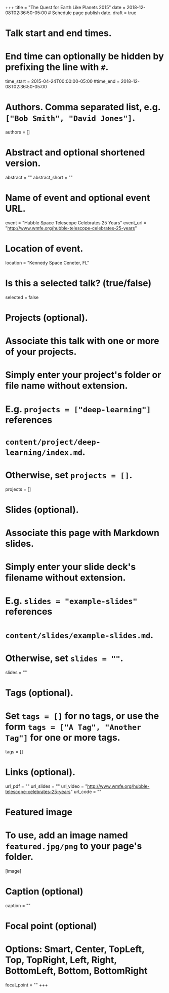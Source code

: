 +++
title = "The Quest for Earth Like Planets 2015"
date = 2018-12-08T02:36:50-05:00  # Schedule page publish date.
draft = true

# Talk start and end times.
#   End time can optionally be hidden by prefixing the line with `#`.
time_start = 2015-04-24T00:00:00-05:00
#time_end = 2018-12-08T02:36:50-05:00

# Authors. Comma separated list, e.g. `["Bob Smith", "David Jones"]`.
authors = []

# Abstract and optional shortened version.
abstract = ""
abstract_short = ""

# Name of event and optional event URL.
event = "Hubble Space Telescope Celebrates 25 Years"
event_url = "http://www.wmfe.org/hubble-telescope-celebrates-25-years"

# Location of event.
location = "Kennedy Space Ceneter, FL"

# Is this a selected talk? (true/false)
selected = false

# Projects (optional).
#   Associate this talk with one or more of your projects.
#   Simply enter your project's folder or file name without extension.
#   E.g. `projects = ["deep-learning"]` references 
#   `content/project/deep-learning/index.md`.
#   Otherwise, set `projects = []`.
projects = []

# Slides (optional).
#   Associate this page with Markdown slides.
#   Simply enter your slide deck's filename without extension.
#   E.g. `slides = "example-slides"` references 
#   `content/slides/example-slides.md`.
#   Otherwise, set `slides = ""`.
slides = ""

# Tags (optional).
#   Set `tags = []` for no tags, or use the form `tags = ["A Tag", "Another Tag"]` for one or more tags.
tags = []

# Links (optional).
url_pdf = ""
url_slides = ""
url_video = "http://www.wmfe.org/hubble-telescope-celebrates-25-years"
url_code = ""

# Featured image
# To use, add an image named `featured.jpg/png` to your page's folder. 
[image]
  # Caption (optional)
  caption = ""

  # Focal point (optional)
  # Options: Smart, Center, TopLeft, Top, TopRight, Left, Right, BottomLeft, Bottom, BottomRight
  focal_point = ""
+++
